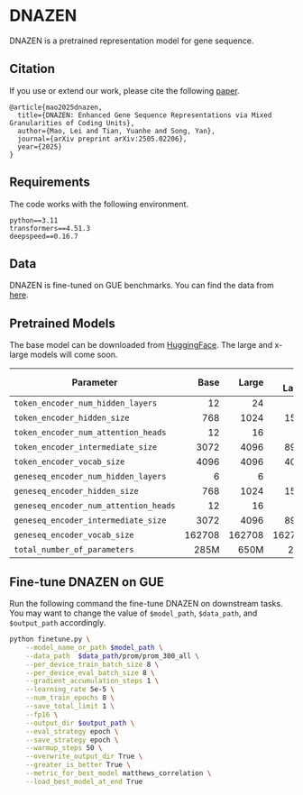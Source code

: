 # DNAZEN

DNAZEN is a pretrained representation model for gene sequence.


## Citation

If you use or extend our work, please cite the following [paper](https://arxiv.org/abs/2505.02206).

```text
@article{mao2025dnazen,
  title={DNAZEN: Enhanced Gene Sequence Representations via Mixed Granularities of Coding Units},
  author={Mao, Lei and Tian, Yuanhe and Song, Yan},
  journal={arXiv preprint arXiv:2505.02206},
  year={2025}
}
```

## Requirements

The code works with the following environment.

```text
python==3.11
transformers==4.51.3
deepspeed==0.16.7
```

## Data

DNAZEN is fine-tuned on GUE benchmarks. You can find the data from [here](https://github.com/MAGICS-LAB/DNABERT_2).


## Pretrained Models

The base model can be downloaded from [HuggingFace](https://huggingface.co/oomics/DNAZEN-1.0-base). The large and x-large models will come soon.

| Parameter                                    |  Base |          Large | X-Large |
|----------------------------------------------|------:|---------------:|--------:|
| `token_encoder_num_hidden_layers`            |    12 |             24 |      28 |
| `token_encoder_hidden_size`                  |   768 |           1024 |    1536 |
| `token_encoder_num_attention_heads`          |    12 |             16 |      12 |
| `token_encoder_intermediate_size`            |  3072 |           4096 |    8960 |
| `token_encoder_vocab_size`                   |  4096 |           4096 |    4096 |
| `geneseq_encoder_num_hidden_layers`          |     6 |              6 |      12 |
| `geneseq_encoder_hidden_size`                |   768 |           1024 |    1536 |
| `geneseq_encoder_num_attention_heads`        |    12 |             16 |      12 |
| `geneseq_encoder_intermediate_size`          |  3072 |           4096 |    8960 |
| `geneseq_encoder_vocab_size`                 |162708 |         162708 |  162708 |
| `total_number_of_parameters`                 |  285M |           650M |    2.1B |


## Fine-tune DNAZEN on GUE

Run the following command the fine-tune DNAZEN on downstream tasks. You may want to change the value of `$model_path`, `$data_path`, and `$output_path` accordingly.

```bash
python finetune.py \
    --model_name_or_path $model_path \
    --data_path  $data_path/prom/prom_300_all \
    --per_device_train_batch_size 8 \
    --per_device_eval_batch_size 8 \
    --gradient_accumulation_steps 1 \
    --learning_rate 5e-5 \
    --num_train_epochs 8 \
    --save_total_limit 1 \
    --fp16 \
    --output_dir $output_path \
    --eval_strategy epoch \
    --save_strategy epoch \
    --warmup_steps 50 \
    --overwrite_output_dir True \
    --greater_is_better True \
    --metric_for_best_model matthews_correlation \
    --load_best_model_at_end True
```




